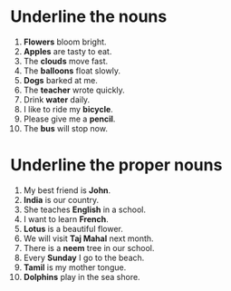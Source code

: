 # Underline the nouns

1. **Flowers** bloom bright.
2. **Apples** are tasty to eat.
3. The **clouds** move fast.
4. The **balloons** float slowly.
5. **Dogs** barked at me.
6. The **teacher** wrote quickly.
7. Drink **water** daily.
8. I like to ride my **bicycle**.
9. Please give me a **pencil**.
10. The **bus** will stop now.

# Underline the proper nouns

1. My best friend is **John**.
2. **India** is our country.
3. She teaches **English** in a school.
4. I want to learn **French**.
5. **Lotus** is a beautiful flower.
6. We will visit **Taj Mahal** next month.
7. There is a **neem** tree in our school.
8. Every **Sunday** I go to the beach.
9. **Tamil** is my mother tongue.
10. **Dolphins** play in the sea shore.
